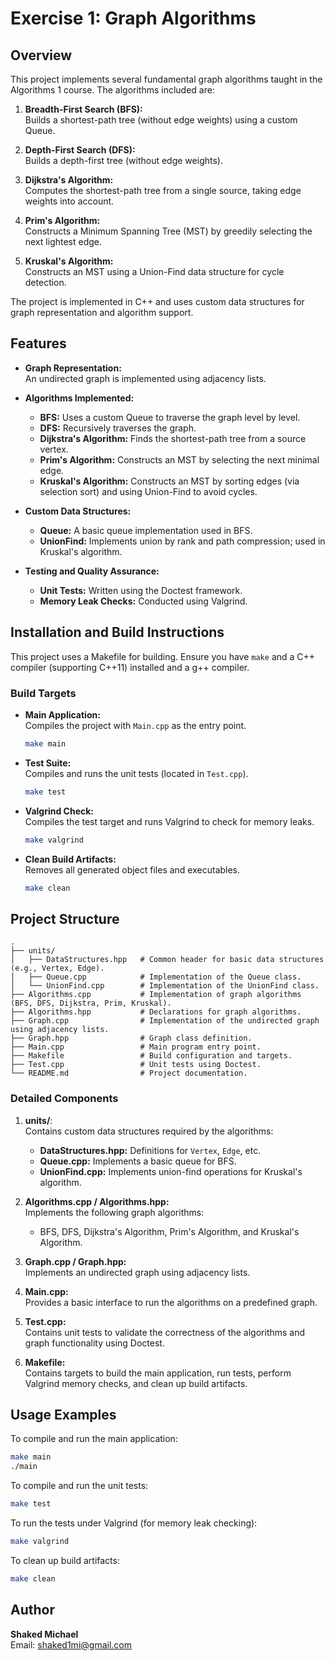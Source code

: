 # Exercise 1: Graph Algorithms

## Overview
This project implements several fundamental graph algorithms taught in the Algorithms 1 course. The algorithms included are:

1. **Breadth-First Search (BFS):**  
   Builds a shortest-path tree (without edge weights) using a custom Queue.

2. **Depth-First Search (DFS):**  
   Builds a depth-first tree (without edge weights).

3. **Dijkstra's Algorithm:**  
   Computes the shortest-path tree from a single source, taking edge weights into account.

4. **Prim's Algorithm:**  
   Constructs a Minimum Spanning Tree (MST) by greedily selecting the next lightest edge.

5. **Kruskal's Algorithm:**  
   Constructs an MST using a Union-Find data structure for cycle detection.

The project is implemented in C++ and uses custom data structures for graph representation and algorithm support.

## Features

- **Graph Representation:**  
  An undirected graph is implemented using adjacency lists.

- **Algorithms Implemented:**
  - **BFS:** Uses a custom Queue to traverse the graph level by level.
  - **DFS:** Recursively traverses the graph.
  - **Dijkstra's Algorithm:** Finds the shortest-path tree from a source vertex.
  - **Prim's Algorithm:** Constructs an MST by selecting the next minimal edge.
  - **Kruskal's Algorithm:** Constructs an MST by sorting edges (via selection sort) and using Union-Find to avoid cycles.

- **Custom Data Structures:**
  - **Queue:** A basic queue implementation used in BFS.
  - **UnionFind:** Implements union by rank and path compression; used in Kruskal's algorithm.

- **Testing and Quality Assurance:**
  - **Unit Tests:** Written using the Doctest framework.
  - **Memory Leak Checks:** Conducted using Valgrind.

## Installation and Build Instructions

This project uses a Makefile for building. Ensure you have `make` and a C++ compiler (supporting C++11) installed and a g++ compiler.

### Build Targets

- **Main Application:**  
  Compiles the project with `Main.cpp` as the entry point.
  ```bash
  make main
  ```
  
- **Test Suite:**  
  Compiles and runs the unit tests (located in `Test.cpp`).
  ```bash
  make test
  ```
  
- **Valgrind Check:**  
  Compiles the test target and runs Valgrind to check for memory leaks.
  ```bash
  make valgrind
  ```

- **Clean Build Artifacts:**  
  Removes all generated object files and executables.
  ```bash
  make clean
  ```

## Project Structure

```
.
├── units/                    
│   ├── DataStructures.hpp   # Common header for basic data structures (e.g., Vertex, Edge).
│   ├── Queue.cpp            # Implementation of the Queue class.
│   └── UnionFind.cpp        # Implementation of the UnionFind class.
├── Algorithms.cpp           # Implementation of graph algorithms (BFS, DFS, Dijkstra, Prim, Kruskal).
├── Algorithms.hpp           # Declarations for graph algorithms.
├── Graph.cpp                # Implementation of the undirected graph using adjacency lists.
├── Graph.hpp                # Graph class definition.
├── Main.cpp                 # Main program entry point.
├── Makefile                 # Build configuration and targets.
├── Test.cpp                 # Unit tests using Doctest.
└── README.md                # Project documentation.
```

### Detailed Components

1. **units/**:  
   Contains custom data structures required by the algorithms:
   - **DataStructures.hpp:** Definitions for `Vertex`, `Edge`, etc.
   - **Queue.cpp:** Implements a basic queue for BFS.
   - **UnionFind.cpp:** Implements union-find operations for Kruskal's algorithm.

2. **Algorithms.cpp / Algorithms.hpp:**  
   Implements the following graph algorithms:
   - BFS, DFS, Dijkstra's Algorithm, Prim's Algorithm, and Kruskal's Algorithm.

3. **Graph.cpp / Graph.hpp:**  
   Implements an undirected graph using adjacency lists.

4. **Main.cpp:**  
   Provides a basic interface to run the algorithms on a predefined graph.

5. **Test.cpp:**  
   Contains unit tests to validate the correctness of the algorithms and graph functionality using Doctest.

6. **Makefile:**  
   Contains targets to build the main application, run tests, perform Valgrind memory checks, and clean up build artifacts.

## Usage Examples

To compile and run the main application:
```bash
make main
./main
```

To compile and run the unit tests:
```bash
make test
```

To run the tests under Valgrind (for memory leak checking):
```bash
make valgrind
```

To clean up build artifacts:
```bash
make clean
```

## Author

**Shaked Michael**  
Email: shaked1mi@gmail.com

